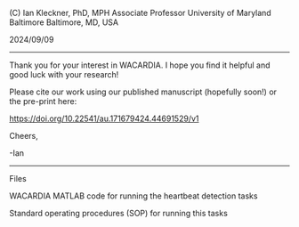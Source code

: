(C) Ian Kleckner, PhD, MPH
Associate Professor
University of Maryland Baltimore
Baltimore, MD, USA

2024/09/09
_______________________________________________________


Thank you for your interest in WACARDIA. I hope you find it helpful and good luck with your research!

Please cite our work using our published manuscript (hopefully soon!) or the pre-print here:

https://doi.org/10.22541/au.171679424.44691529/v1

Cheers,

-Ian

________________________________________________________

Files

WACARDIA
	MATLAB code for running the heartbeat detection tasks
	
Standard operating procedures (SOP) for running this tasks



